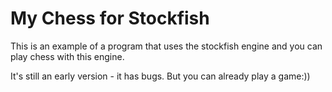 # My Chess for Stockfish
This is an example of a program that uses the stockfish engine and you can play chess with this engine.

It's still an early version - it has bugs. But you can already play a game:))
